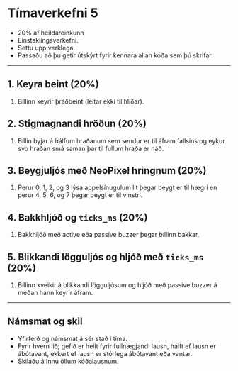 # Tímaverkefni 5

- 20% af heildareinkunn
- Einstaklingsverkefni.
- Settu upp verklega.
- Passaðu að þú getir útskýrt fyrir kennara allan kóða sem þú skrifar.

---

## 1. Keyra beint (20%)
1. Bíllinn keyrir þráðbeint (leitar ekki til hliðar).

## 2. Stigmagnandi hröðun (20%)
1. Bíllin byjar á hálfum hraðanum sem sendur er til áfram fallsins og eykur svo hraðan smá saman þar til fullum hraða er náð.

## 3. Beygjuljós með NeoPixel hringnum (20%)
1. Perur 0, 1, 2, og 3 lýsa appelsínugulum lit þegar beygt er til hægri en perur 4, 5, 6, og 7 þegar beygt er til vinstri.

## 4. Bakkhljóð og `ticks_ms` (20%)
1. Bakkhljóð með active eða passive buzzer þegar bíllinn bakkar. 

## 5. Blikkandi lögguljós og hljóð með `ticks_ms` (20%) 
1. Bíllinn kveikir á blikkandi lögguljósum og hljóð með passive buzzer á meðan hann keyrir áfram. 

---

## Námsmat og skil
- Yfirferð og námsmat á sér stað í tíma. 
- Fyrir hvern lið; gefið er heilt fyrir fullnægjandi lausn, hálft ef lausn er ábótavant, ekkert ef lausn er stórlega ábótavant eða vantar. 
- Skilaðu á Innu öllum kóðalausnum.
